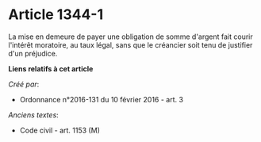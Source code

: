 # Article 1344-1

La mise en demeure de payer une obligation de somme d'argent fait courir l'intérêt moratoire, au taux légal, sans que le
créancier soit tenu de justifier d'un préjudice.

**Liens relatifs à cet article**

_Créé par_:

  - Ordonnance n°2016-131 du 10 février 2016 - art. 3

_Anciens textes_:

  - Code civil - art. 1153 (M)
